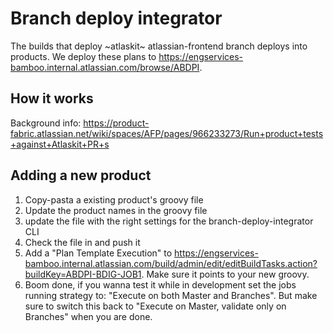# Branch deploy integrator

The builds that deploy ~atlaskit~ atlassian-frontend branch deploys into products.
We deploy these plans to https://engservices-bamboo.internal.atlassian.com/browse/ABDPI.

## How it works

Background info: https://product-fabric.atlassian.net/wiki/spaces/AFP/pages/966233273/Run+product+tests+against+Atlaskit+PR+s

## Adding a new product

1. Copy-pasta a existing product's groovy file
2. Update the product names in the groovy file
3. update the file with the right settings for the branch-deploy-integrator CLI
4. Check the file in and push it
5. Add a "Plan Template Execution" to https://engservices-bamboo.internal.atlassian.com/build/admin/edit/editBuildTasks.action?buildKey=ABDPI-BDIG-JOB1. Make sure it points to your new groovy.
6. Boom done, if you wanna test it while in development set the jobs running strategy to: "Execute on both Master and Branches". But make sure to switch this back to "Execute on Master, validate only on Branches" when you are done.
